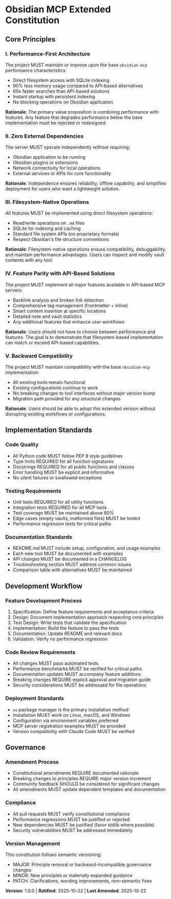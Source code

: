 <!--
Sync Impact Report:
- Version change: [UNVERSIONED] → 1.0.0
- Initial constitution creation
- Principles derived from Project_Description.md
- Templates requiring updates:
  ✅ constitution.md (created)
  ⚠ plan-template.md (pending review)
  ⚠ spec-template.md (pending review)
  ⚠ tasks-template.md (pending review)
-->

# Obsidian MCP Extended Constitution

## Core Principles

### I. Performance-First Architecture
The project MUST maintain or improve upon the base `obsidian-mcp` performance characteristics:
- Direct filesystem access with SQLite indexing
- 90% less memory usage compared to API-based alternatives
- 60x faster searches than API-based solutions
- Instant startup with persistent indexing
- No blocking operations on Obsidian application

**Rationale**: The primary value proposition is combining performance with features. Any feature that degrades performance below the base implementation must be rejected or redesigned.

### II. Zero External Dependencies
The server MUST operate independently without requiring:
- Obsidian application to be running
- Obsidian plugins or extensions
- Network connectivity for local operations
- External services or APIs for core functionality

**Rationale**: Independence ensures reliability, offline capability, and simplifies deployment for users who want a lightweight solution.

### III. Filesystem-Native Operations
All features MUST be implemented using direct filesystem operations:
- Read/write operations on `.md` files
- SQLite for indexing and caching
- Standard file system APIs (no proprietary formats)
- Respect Obsidian's file structure conventions

**Rationale**: Filesystem-native operations ensure compatibility, debuggability, and maintain performance advantages. Users can inspect and modify vault contents with any tool.

### IV. Feature Parity with API-Based Solutions
The project MUST implement all major features available in API-based MCP servers:
- Backlink analysis and broken link detection
- Comprehensive tag management (frontmatter + inline)
- Smart content insertion at specific locations
- Detailed note and vault statistics
- Any additional features that enhance user workflows

**Rationale**: Users should not have to choose between performance and features. The goal is to demonstrate that filesystem-based implementation can match or exceed API-based capabilities.

### V. Backward Compatibility
The project MUST maintain compatibility with the base `obsidian-mcp` implementation:
- All existing tools remain functional
- Existing configurations continue to work
- No breaking changes to tool interfaces without major version bump
- Migration path provided for any structural changes

**Rationale**: Users should be able to adopt this extended version without disrupting existing workflows or configurations.

## Implementation Standards

### Code Quality
- All Python code MUST follow PEP 8 style guidelines
- Type hints REQUIRED for all function signatures
- Docstrings REQUIRED for all public functions and classes
- Error handling MUST be explicit and informative
- No silent failures or swallowed exceptions

### Testing Requirements
- Unit tests REQUIRED for all utility functions
- Integration tests REQUIRED for all MCP tools
- Test coverage MUST be maintained above 80%
- Edge cases (empty vaults, malformed files) MUST be tested
- Performance regression tests for critical paths

### Documentation Standards
- README.md MUST include setup, configuration, and usage examples
- Each new tool MUST be documented with examples
- API changes MUST be documented in a CHANGELOG
- Troubleshooting section MUST address common issues
- Comparison table with alternatives MUST be maintained

## Development Workflow

### Feature Development Process
1. Specification: Define feature requirements and acceptance criteria
2. Design: Document implementation approach respecting core principles
3. Test Design: Write tests that validate the specification
4. Implementation: Build the feature to pass the tests
5. Documentation: Update README and relevant docs
6. Validation: Verify no performance regression

### Code Review Requirements
- All changes MUST pass automated tests
- Performance benchmarks MUST be verified for critical paths
- Documentation updates MUST accompany feature additions
- Breaking changes REQUIRE explicit approval and migration guide
- Security considerations MUST be addressed for file operations

### Deployment Standards
- `uv` package manager is the primary installation method
- Installation MUST work on Linux, macOS, and Windows
- Configuration via environment variables preferred
- MCP server registration examples MUST be provided
- Version compatibility with Claude Code MUST be verified

## Governance

### Amendment Process
- Constitutional amendments REQUIRE documented rationale
- Breaking changes to principles REQUIRE major version increment
- Community feedback SHOULD be considered for significant changes
- All amendments MUST update dependent templates and documentation

### Compliance
- All pull requests MUST verify constitutional compliance
- Performance regressions MUST be justified or rejected
- New dependencies MUST be justified (favor stdlib where possible)
- Security vulnerabilities MUST be addressed immediately

### Version Management
This constitution follows semantic versioning:
- MAJOR: Principle removal or backward-incompatible governance changes
- MINOR: New principles or materially expanded guidance
- PATCH: Clarifications, wording improvements, non-semantic fixes

**Version**: 1.0.0 | **Ratified**: 2025-10-22 | **Last Amended**: 2025-10-22
